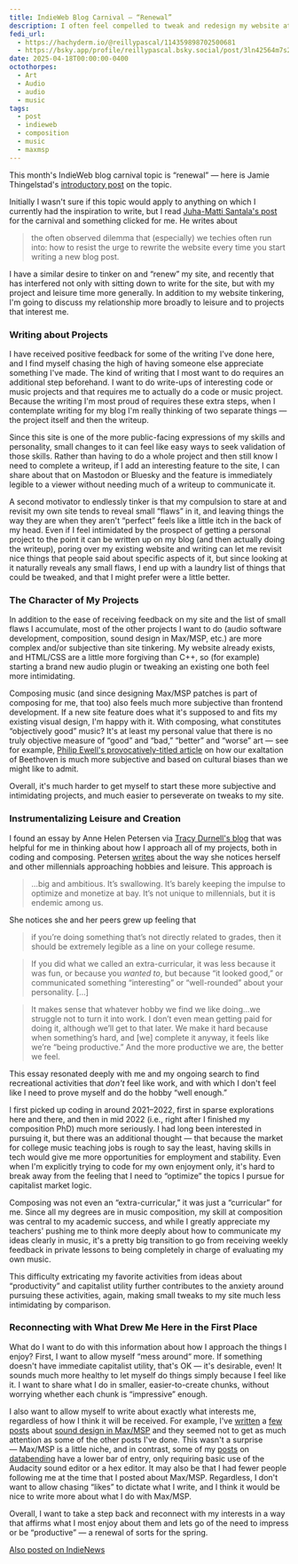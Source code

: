 ```yaml
---
title: IndieWeb Blog Carnival — “Renewal”
description: I often feel compelled to tweak and redesign my website at the expense of other things I value. I talk about reconnecting with what I most enjoy about composing and coding, and avoiding treating my leisure and projects as if I need to impress someone.
fedi_url:
  - https://hachyderm.io/@reillypascal/114359898702500681
  - https://bsky.app/profile/reillypascal.bsky.social/post/3ln42564m7s2n
date: 2025-04-18T00:00:00-0400
octothorpes:
  - Art
  - Audio
  - audio
  - music
tags:
  - post
  - indieweb
  - composition
  - music
  - maxmsp
---
```

This month's IndieWeb blog carnival topic is “renewal” — here is Jamie Thingelstad's [introductory post](https://www.thingelstad.com/2025/03/27/renewal-indieweb-carnival.html) on the topic. 

Initially I wasn't sure if this topic would apply to anything on which I currently had the inspiration to write, but I read [Juha-Matti Santala's post](https://hamatti.org/posts/resisting-the-urge-to-rewrite-the-website/) for the carnival and something clicked for me. He writes about 

> the often observed dilemma that (especially) we techies often run into: how to resist the urge to rewrite the website every time you start writing a new blog post.

I have a similar desire to tinker on and “renew” my site, and recently that has interfered not only with sitting down to write for the site, but with my project and leisure time more generally. In addition to my website tinkering, I'm going to discuss my relationship more broadly to leisure and to projects that interest me.

### Writing about Projects

I have received positive feedback for some of the writing I've done here, and I find myself chasing the high of having someone else appreciate something I've made. The kind of writing that I most want to do requires an additional step beforehand. I want to do write-ups of interesting code or music projects and that requires me to actually do a code or music project. Because the writing I'm most proud of requires these extra steps, when I contemplate writing for my blog I'm really thinking of two separate things — the project itself and then the writeup.

Since this site is one of the more public-facing expressions of my skills and personality, small changes to it can feel like easy ways to seek validation of those skills. Rather than having to do a whole project and then still know I need to complete a writeup, if I add an interesting feature to the site, I can share about that on Mastodon or Bluesky and the feature is immediately legible to a viewer without needing much of a writeup to communicate it. 

<!-- This is one major motivator of tinkering on the site instead of working on less-visible music and code projects that would require a writeup to communicate about them, and to receive (hopefully positive) feedback. -->

A second motivator to endlessly tinker is that my compulsion to stare at and revisit my own site tends to reveal small “flaws” in it, and leaving things the way they are when they aren't “perfect” feels like a little itch in the back of my head. Even if I feel intimidated by the prospect of getting a personal project to the point it can be written up on my blog (and then actually doing the writeup), poring over my existing website and writing can let me revisit nice things that people said about specific aspects of it, but since looking at it naturally reveals any small flaws, I end up with a laundry list of things that could be tweaked, and that I might prefer were a little better.

### The Character of My Projects

In addition to the ease of receiving feedback on my site and the list of small flaws I accumulate, most of the other projects I want to do (audio software development, composition, sound design in Max/MSP, etc.) are more complex and/or subjective than site tinkering. My website already exists, and HTML/CSS are a little more forgiving than C++, so (for example) starting a brand new audio plugin or tweaking an existing one both feel more intimidating. 

Composing music (and since designing Max/MSP patches is part of composing for me, that too) also feels much more subjective than frontend development. If a new site feature does what it's supposed to and fits my existing visual design, I'm happy with it. With composing, what constitutes “objectively good” music? It's at least my personal value that there is no truly objective measure of “good” and “bad,” “better” and “worse” art — see for example, [Philip Ewell's provocatively-titled article](https://musictheoryswhiteracialframe.wordpress.com/2020/04/24/beethoven-was-an-above-average-composer-lets-leave-it-at-that/) on how our exaltation of Beethoven is much more subjective and based on cultural biases than we might like to admit. 

<!-- Recognizing the subjective nature of our assessment of art is in some ways freeing — I can do whatever I want! However, I have a strong desire for what I write to be “objectively good” so I know I did a “good job” (whatever that means). In addition to a belief that our assessment of art is deeply subjective, I also enjoy writing “experimental” music that uses strange sounds and (at least attempts) to do something “new.” As with the subjectivity of art, this is freeing in a way, but given that I have a deep desire to be “good enough,” it also opens the door wide for anxiety about the quality of my work.  -->

Overall, it's much harder to get myself to start these more subjective and intimidating projects, and much easier to perseverate on tweaks to my site.

### Instrumentalizing Leisure and Creation

I found an essay by Anne Helen Petersen via [Tracy Durnell's blog](https://tracydurnell.com/2025/04/13/on-hobbies-and-the-difficulty-of-embracing-slowness/) that was helpful for me in thinking about how I approach all of my projects, both in coding and composing. Petersen [writes](https://annehelen.substack.com/p/what-is-millennial-hobby-energy) about the way she notices herself and other millennials approaching hobbies and leisure. This approach is

> …big and ambitious. It’s swallowing. It’s barely keeping the impulse to optimize and monetize at bay. It’s not unique to millennials, but it is endemic among us.

She notices she and her peers grew up feeling that

> if you’re doing something that’s not directly related to grades, then it should be extremely legible as a line on your college resume.

> If you did what we called an extra-curricular, it was less because it was fun, or because you *wanted to*, but because “it looked good,” or communicated something “interesting” or “well-rounded” about your personality. \[…]

> It makes sense that whatever hobby we find we like doing…we struggle not to turn it into work. I don’t even mean getting paid for doing it, although we’ll get to that later. We make it hard because when something’s hard, and \[we] complete it anyway, it feels like we’re “being productive.” And the more productive we are, the better we feel. 

This essay resonated deeply with me and my ongoing search to find recreational activities that *don't* feel like work, and with which I don't feel like I need to prove myself and do the hobby “well enough.”

I first picked up coding in around 2021–2022, first in sparse explorations here and there, and then in mid 2022 (i.e., right after I finished my composition PhD) much more seriously. I had long been interested in pursuing it, but there was an additional thought — that because the market for college music teaching jobs is rough to say the least, having skills in tech would give me more opportunities for employment and stability. Even when I'm explicitly trying to code for my own enjoyment only, it's hard to break away from the feeling that I need to “optimize” the topics I pursue for capitalist market logic.

<!-- Early on in my coding journey I followed a bunch of Instagram accounts relating to learning to code (I've since almost completely stopped using Instagram). I remember seeing one post in particular essentially communicating that (for self-taught devs), if you're too scattered with your coding studies you won't get hired. I was already primed to believe that my activities needed to be as “productive” and career-focused as possible, and somehow that one message wormed its way into my head and has continued to inform what I focus on in my coding, even when I'm explicitly trying to code for my own enjoyment only. -->

Composing was not even an “extra-curricular,” it was just a “curricular” for me. Since all my degrees are in music composition, my skill at composition was central to my academic success, and while I greatly appreciate my teachers' pushing me to think more deeply about how to communicate my ideas clearly in music, it's a pretty big transition to go from receiving weekly feedback in private lessons to being completely in charge of evaluating my own music.

This difficulty extricating my favorite activities from ideas about “productivity” and capitalist utility further contributes to the anxiety around pursuing these activities, again, making small tweaks to my site much less intimidating by comparison.

### Reconnecting with What Drew Me Here in the First Place

What do I want to do with this information about how I approach the things I enjoy? First, I want to allow myself “mess around“ more. If something doesn't have immediate capitalist utility, that's OK — it's desirable, even! It sounds much more healthy to let myself do things simply because I feel like it. I want to share what I do in smaller, easier-to-create chunks, without worrying whether each chunk is “impressive” enough.

I also want to allow myself to write about exactly what interests me, regardless of how I think it will be received. For example, I've [written](/posts/2024/11/connecting-notation-programs-to-maxmsp/) a [few posts](/posts/2024/05/composition-journal/) about [sound design in Max/MSP](/posts/2024/02/composition-journal/) and they seemed not to get as much attention as some of the other posts I've done. This wasn't a surprise — Max/MSP is a little niche, and in contrast, some of my [posts](/posts/2025/01/databending-part-1/) on [databending](/posts/2025/02/databending-part-2/) have a lower bar of entry, only requiring basic use of the Audacity sound editor or a hex editor. It may also be that I had fewer people following me at the time that I posted about Max/MSP. Regardless, I don't want to allow chasing “likes” to dictate what I write, and I think it would be nice to write more about what I do with Max/MSP.

Overall, I want to take a step back and reconnect with my interests in a way that affirms what I most enjoy about them and lets go of the need to impress or be “productive” — a renewal of sorts for the spring.

<a href="https://news.indieweb.org/en" class="u-syndication indienews">
  Also posted on IndieNews
</a>